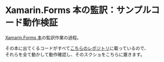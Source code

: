 # Xamarin.Forms 本の監訳：サンプルコード動作検証

[Xamarin.Forms 本](https://developer.xamarin.com/guides/xamarin-forms/creating-mobile-apps-xamarin-forms/)の監訳作業の過程。    

その本に出てくるコードがすべて[こちらのレポジトリ](https://github.com/xamarin/xamarin-forms-book-samples)に載っているので、    
それらを全て動かして動作確認し、そのスクショをこちらに置きます。

